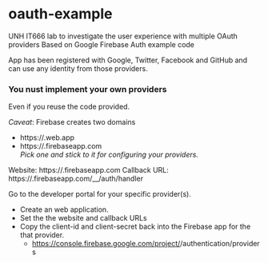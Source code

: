 # oauth-example

UNH IT666 lab to investigate the user experience with multiple OAuth providers
Based on Google Firebase Auth example code

App has been registered with Google, Twitter, Facebook and GitHub and can use any identity from those providers.

### You nust implement your own providers
Even if you reuse the code provided.  

*Caveat*: Firebase creates two domains
- https://<YOUR-APP>.web.app
- https://<YOUR-APP>.firebaseapp.com  
*Pick one and stick to it for configuring your providers.*

Website: https://<YOUR-APP>.firebaseapp.com
Callback URL: https://<YOUR-APP>.firebaseapp.com/__/auth/handler

Go to the developer portal for your specific provider(s).
- Create an web application.
- Set the the website and callback URLs
- Copy the client-id and client-secret back into the Firebase app for the that provider.
  - https://console.firebase.google.com/project/<YOUR-APP>/authentication/providers

